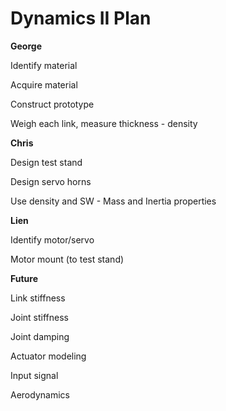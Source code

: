 #
# **Dynamics II Plan**



**George**

Identify material

Acquire material

Construct prototype

Weigh each link, measure thickness - density


**Chris**

Design test stand

Design servo horns

Use density and SW - Mass and Inertia properties


**Lien**

Identify motor/servo

Motor mount (to test stand)


**Future**

Link stiffness

Joint stiffness

Joint damping

Actuator modeling

Input signal

Aerodynamics

